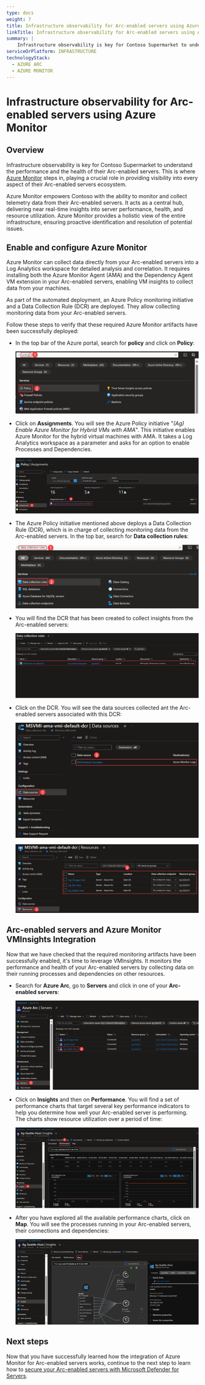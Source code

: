 ```yaml
---
type: docs
weight: 7
title: Infrastructure observability for Arc-enabled servers using Azure Monitor
linkTitle: Infrastructure observability for Arc-enabled servers using Azure Monitor
summary: |
    Infrastructure observability is key for Contoso Supermarket to understand the performance and the health of their Arc-enabled servers. This is where Azure Monitor steps in, playing a crucial role in providing visibility into every aspect of their Arc-enabled servers ecosystem.
serviceOrPlatform: INFRASTRUCTURE
technologyStack:
  - AZURE ARC
  - AZURE MONITOR
---
```


# Infrastructure observability for Arc-enabled servers using Azure Monitor

## Overview

Infrastructure observability is key for Contoso Supermarket to understand the performance and the health of their Arc-enabled servers. This is where [Azure Monitor](https://learn.microsoft.com/azure/cloud-adoption-framework/scenarios/hybrid/arc-enabled-servers/eslz-management-and-monitoring-arc-server) steps in, playing a crucial role in providing visibility into every aspect of their Arc-enabled servers ecosystem.

Azure Monitor empowers Contoso with the ability to monitor and collect telemetry data from their Arc-enabled servers. It acts as a central hub, delivering near real-time insights into server performance, health, and resource utilization. Azure Monitor provides a holistic view of the entire infrastructure, ensuring proactive identification and resolution of potential issues.

## Enable and configure Azure Monitor

Azure Monitor can collect data directly from your Arc-enabled servers into a Log Analytics workspace for detailed analysis and correlation. It requires installing both the Azure Monitor Agent (AMA) and the Dependency Agent VM extension in your Arc-enabled servers, enabling VM insights to collect data from your machines.

As part of the automated deployment, an Azure Policy monitoring initiative and a Data Collection Rule (DCR) are deployed. They allow collecting monitoring data from your Arc-enabled servers.

Follow these steps to verify that these required Azure Monitor artifacts have been successfully deployed:

- In the top bar of the Azure portal, search for **policy** and click on **Policy**:

    ![Screenshot of searching Azure Policy](./img/search_policy.png)

- Click on **Assignments**. You will see the Azure Policy initiative "_(Ag) Enable Azure Monitor for Hybrid VMs with AMA_". This initiative enables Azure Monitor for the hybrid virtual machines with AMA. It takes a Log Analytics workspace as a parameter and asks for an option to enable Processes and Dependencies.

    ![Screenshot of Azure Monitor initiative assignment Azure Policy](./img/azure_monitor_initiative.png)

- The Azure Policy initiative mentioned above deploys a Data Collection Rule (DCR), which is in charge of collecting monitoring data from the Arc-enabled servers. In the top bar, search for **Data collection rules**:

    ![Screenshot of searching Data Collection Rules](./img/search_dcr.png)

- You will find the DCR that has been created to collect insights from the Arc-enabled servers:

    ![Screenshot of the Data Collection Rules](./img/dcr_vmi.png)

- Click on the DCR. You will see the data sources collected ant the Arc-enabled servers associated with this DCR:

    ![Screenshot of the DCR - Data sources](./img/dcr_datasources.png)

    ![Screenshot of the DCR - Resources](./img/dcr_resources.png)

## Arc-enabled servers and Azure Monitor VMInsights Integration

Now that we have checked that the required monitoring artifacts have been successfully enabled, it's time to leverage VMInsights. It monitors the performance and health of your Arc-enabled servers by collecting data on their running processes and dependencies on other resources.

- Search for **Azure Arc**, go to **Servers** and click in one of your **Arc-enabled servers**:

    ![Screenshot of searching for an Arc-enabled server](./img/search_arc_server.png)

- Click on **Insights** and then on **Performance**. You will find a set of performance charts that target several key performance indicators to help you determine how well your Arc-enabled server is performing. The charts show resource utilization over a period of time:

    ![Screenshot of VMInsights - Performance](./img/vminsights_performance.png)

- After you have explored all the available performance charts, click on **Map**. You will see the processes running in your Arc-enabled servers, their connections and dependencies:

    ![Screenshot of VMInsights - Map](./img/vminsights_map.png)

## Next steps

Now that you have successfully learned how the integration of Azure Monitor for Arc-enabled servers works, continue to the next step to learn how to [secure your Arc-enabled servers with Microsoft Defender for Servers](../arc_defender_servers/).

